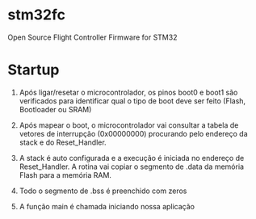 # stm32fc
Open Source Flight Controller Firmware for STM32

# Startup

1) Após ligar/resetar o microcontrolador, os pinos boot0 e boot1 são verificados para identificar qual o tipo de boot deve ser feito (Flash, Bootloader ou SRAM)

2) Após mapear o boot, o microcontrolador vai consultar a tabela de vetores de interrupção (0x00000000) procurando pelo endereço da stack e do Reset_Handler.

3) A stack é auto configurada e a execução é iniciada no endereço de Reset_Handler. A rotina vai copiar o segmento de .data da memória Flash para a memória RAM.

4) Todo o segmento de .bss é preenchido com zeros

5) A função main é chamada iniciando nossa aplicação
